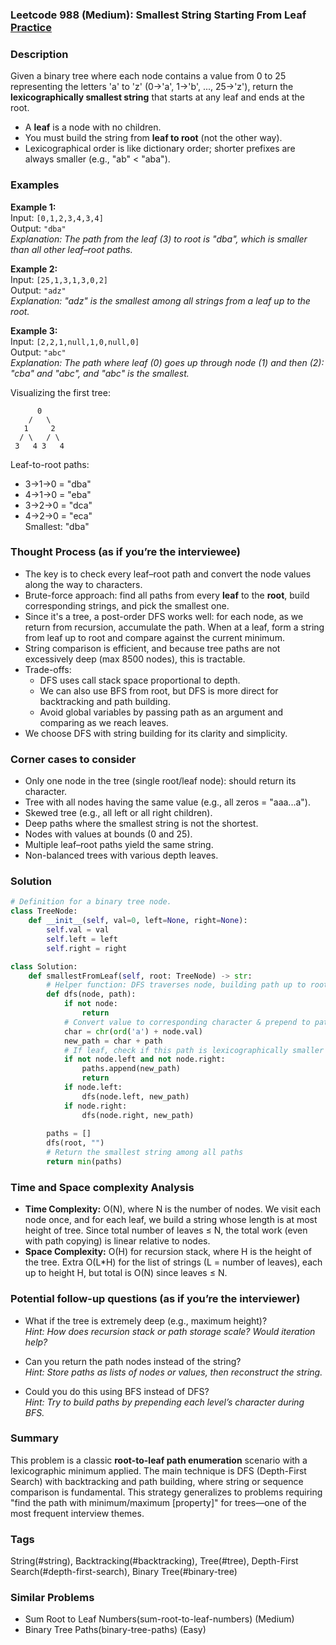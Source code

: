### Leetcode 988 (Medium): Smallest String Starting From Leaf [Practice](https://leetcode.com/problems/smallest-string-starting-from-leaf)

### Description  
Given a binary tree where each node contains a value from 0 to 25 representing the letters 'a' to 'z' (0→'a', 1→'b', ..., 25→'z'), return the **lexicographically smallest string** that starts at any leaf and ends at the root.  
- A **leaf** is a node with no children.
- You must build the string from **leaf to root** (not the other way).  
- Lexicographical order is like dictionary order; shorter prefixes are always smaller (e.g., "ab" < "aba").


### Examples  

**Example 1:**  
Input: `[0,1,2,3,4,3,4]`  
Output: `"dba"`  
*Explanation: The path from the leaf (3) to root is "dba", which is smaller than all other leaf–root paths.*

**Example 2:**  
Input: `[25,1,3,1,3,0,2]`  
Output: `"adz"`  
*Explanation: "adz" is the smallest among all strings from a leaf up to the root.*

**Example 3:**  
Input: `[2,2,1,null,1,0,null,0]`  
Output: `"abc"`  
*Explanation: The path where leaf (0) goes up through node (1) and then (2): "cba" and "abc", and "abc" is the smallest.*

Visualizing the first tree:
```
      0
    /   \
   1     2
  / \   / \
 3   4 3   4
```
Leaf-to-root paths:  
- 3→1→0 = "dba"  
- 4→1→0 = "eba"  
- 3→2→0 = "dca"  
- 4→2→0 = "eca"  
Smallest: "dba"



### Thought Process (as if you’re the interviewee)  
- The key is to check every leaf–root path and convert the node values along the way to characters.
- Brute-force approach: find all paths from every **leaf** to the **root**, build corresponding strings, and pick the smallest one.
- Since it's a tree, a post-order DFS works well: for each node, as we return from recursion, accumulate the path. When at a leaf, form a string from leaf up to root and compare against the current minimum.
- String comparison is efficient, and because tree paths are not excessively deep (max 8500 nodes), this is tractable.
- Trade-offs:  
  - DFS uses call stack space proportional to depth.  
  - We can also use BFS from root, but DFS is more direct for backtracking and path building.  
  - Avoid global variables by passing path as an argument and comparing as we reach leaves.  
- We choose DFS with string building for its clarity and simplicity.


### Corner cases to consider  
- Only one node in the tree (single root/leaf node): should return its character.
- Tree with all nodes having the same value (e.g., all zeros = "aaa...a").
- Skewed tree (e.g., all left or all right children).
- Deep paths where the smallest string is not the shortest.
- Nodes with values at bounds (0 and 25).
- Multiple leaf–root paths yield the same string.
- Non-balanced trees with various depth leaves.


### Solution

```python
# Definition for a binary tree node.
class TreeNode:
    def __init__(self, val=0, left=None, right=None):
        self.val = val
        self.left = left
        self.right = right

class Solution:
    def smallestFromLeaf(self, root: TreeNode) -> str:
        # Helper function: DFS traverses node, building path up to root
        def dfs(node, path):
            if not node:
                return
            # Convert value to corresponding character & prepend to path
            char = chr(ord('a') + node.val)
            new_path = char + path
            # If leaf, check if this path is lexicographically smaller
            if not node.left and not node.right:
                paths.append(new_path)
                return
            if node.left:
                dfs(node.left, new_path)
            if node.right:
                dfs(node.right, new_path)
        
        paths = []
        dfs(root, "")
        # Return the smallest string among all paths
        return min(paths)
```

### Time and Space complexity Analysis  

- **Time Complexity:** O(N), where N is the number of nodes. We visit each node once, and for each leaf, we build a string whose length is at most height of tree. Since total number of leaves ≤ N, the total work (even with path copying) is linear relative to nodes.
- **Space Complexity:** O(H) for recursion stack, where H is the height of the tree. Extra O(L\*H) for the list of strings (L = number of leaves), each up to height H, but total is O(N) since leaves ≤ N.


### Potential follow-up questions (as if you’re the interviewer)  

- What if the tree is extremely deep (e.g., maximum height)?    
  *Hint: How does recursion stack or path storage scale? Would iteration help?*

- Can you return the path nodes instead of the string?  
  *Hint: Store paths as lists of nodes or values, then reconstruct the string.*

- Could you do this using BFS instead of DFS?  
  *Hint: Try to build paths by prepending each level’s character during BFS.*

### Summary
This problem is a classic **root-to-leaf path enumeration** scenario with a lexicographic minimum applied. The main technique is DFS (Depth-First Search) with backtracking and path building, where string or sequence comparison is fundamental. This strategy generalizes to problems requiring "find the path with minimum/maximum [property]" for trees—one of the most frequent interview themes.

### Tags
String(#string), Backtracking(#backtracking), Tree(#tree), Depth-First Search(#depth-first-search), Binary Tree(#binary-tree)

### Similar Problems
- Sum Root to Leaf Numbers(sum-root-to-leaf-numbers) (Medium)
- Binary Tree Paths(binary-tree-paths) (Easy)